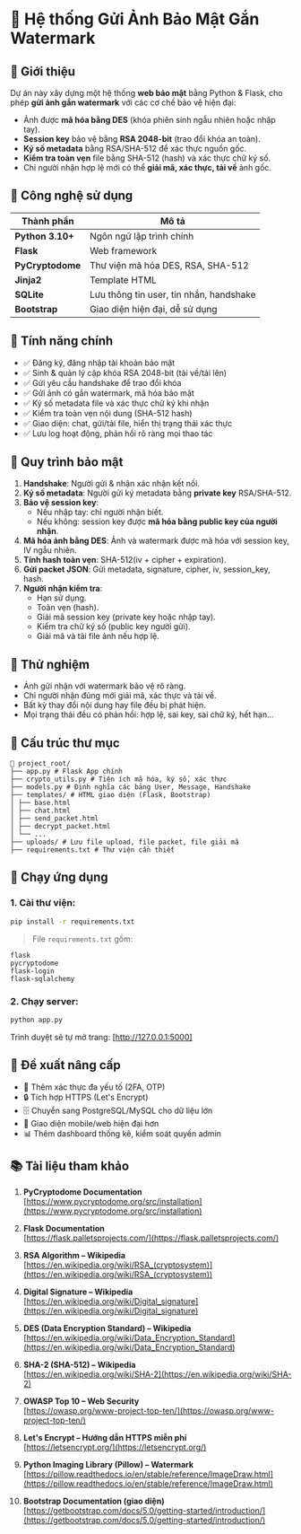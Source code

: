 # 🔐 Hệ thống Gửi Ảnh Bảo Mật Gắn Watermark

## 📌 Giới thiệu
Dự án này xây dựng một hệ thống **web bảo mật** bằng Python & Flask, cho phép **gửi ảnh gắn watermark** với các cơ chế bảo vệ hiện đại:
- Ảnh được **mã hóa bằng DES** (khóa phiên sinh ngẫu nhiên hoặc nhập tay).
- **Session key** bảo vệ bằng **RSA 2048-bit** (trao đổi khóa an toàn).
- **Ký số metadata** bằng RSA/SHA-512 để xác thực nguồn gốc.
- **Kiểm tra toàn vẹn** file bằng SHA-512 (hash) và xác thực chữ ký số.
- Chỉ người nhận hợp lệ mới có thể **giải mã, xác thực, tải về** ảnh gốc.

## 🧠 Công nghệ sử dụng

| Thành phần        | Mô tả                                      |
|-------------------|--------------------------------------------|
| **Python 3.10+**  | Ngôn ngữ lập trình chính                   |
| **Flask**         | Web framework                              |
| **PyCryptodome**  | Thư viện mã hóa DES, RSA, SHA-512          |
| **Jinja2**        | Template HTML                              |
| **SQLite**        | Lưu thông tin user, tin nhắn, handshake    |
| **Bootstrap**     | Giao diện hiện đại, dễ sử dụng             |

## 🎯 Tính năng chính

- ✅ Đăng ký, đăng nhập tài khoản bảo mật
- ✅ Sinh & quản lý cặp khóa RSA 2048-bit (tải về/tải lên)
- ✅ Gửi yêu cầu handshake để trao đổi khóa
- ✅ Gửi ảnh có gắn watermark, mã hóa bảo mật
- ✅ Ký số metadata file và xác thực chữ ký khi nhận
- ✅ Kiểm tra toàn vẹn nội dung (SHA-512 hash)
- ✅ Giao diện: chat, gửi/tải file, hiển thị trạng thái xác thực
- ✅ Lưu log hoạt động, phản hồi rõ ràng mọi thao tác

## 🔐 Quy trình bảo mật

1. **Handshake**: Người gửi & nhận xác nhận kết nối.
2. **Ký số metadata**: Người gửi ký metadata bằng **private key** RSA/SHA-512.
3. **Bảo vệ session key**:  
    - Nếu nhập tay: chỉ người nhận biết.
    - Nếu không: session key được **mã hóa bằng public key của người nhận**.
4. **Mã hóa ảnh bằng DES**: Ảnh và watermark được mã hóa với session key, IV ngẫu nhiên.
5. **Tính hash toàn vẹn**: SHA-512(iv + cipher + expiration).
6. **Gửi packet JSON**: Gửi metadata, signature, cipher, iv, session_key, hash.
7. **Người nhận kiểm tra**:  
    - Hạn sử dụng.
    - Toàn vẹn (hash).
    - Giải mã session key (private key hoặc nhập tay).
    - Kiểm tra chữ ký số (public key người gửi).
    - Giải mã và tải file ảnh nếu hợp lệ.

## 🧪 Thử nghiệm

- Ảnh gửi nhận với watermark bảo vệ rõ ràng.
- Chỉ người nhận đúng mới giải mã, xác thực và tải về.
- Bất kỳ thay đổi nội dung hay file đều bị phát hiện.
- Mọi trạng thái đều có phản hồi: hợp lệ, sai key, sai chữ ký, hết hạn...

## 📂 Cấu trúc thư mục

```
📁 project_root/
├── app.py # Flask App chính
├── crypto_utils.py # Tiện ích mã hóa, ký số, xác thực
├── models.py # Định nghĩa các bảng User, Message, Handshake
├── templates/ # HTML giao diện (Flask, Bootstrap)
│ ├── base.html
│ ├── chat.html
│ ├── send_packet.html
│ ├── decrypt_packet.html
│ └── ...
├── uploads/ # Lưu file upload, file packet, file giải mã
├── requirements.txt # Thư viện cần thiết
```

## 🚀 Chạy ứng dụng

### 1. Cài thư viện:
```bash
pip install -r requirements.txt
```

> File `requirements.txt` gồm:
```
flask
pycryptodome
flask-login
flask-sqlalchemy
```

### 2. Chạy server:
```bash
python app.py
```

Trình duyệt sẽ tự mở trang: [http://127.0.0.1:5000]

## 🔧 Đề xuất nâng cấp

- 📱 Thêm xác thực đa yếu tố (2FA, OTP)
- 🔒 Tích hợp HTTPS (Let's Encrypt)
- 🗄️ Chuyển sang PostgreSQL/MySQL cho dữ liệu lớn
- 🧠 Giao diện mobile/web hiện đại hơn
- 📊 Thêm dashboard thống kê, kiểm soát quyền admin

## 📚 Tài liệu tham khảo

1. **PyCryptodome Documentation**  
   [https://www.pycryptodome.org/src/installation](https://www.pycryptodome.org/src/installation)

2. **Flask Documentation**  
   [https://flask.palletsprojects.com/](https://flask.palletsprojects.com/)

3. **RSA Algorithm – Wikipedia**  
   [https://en.wikipedia.org/wiki/RSA_(cryptosystem)](https://en.wikipedia.org/wiki/RSA_(cryptosystem))

4. **Digital Signature – Wikipedia**  
   [https://en.wikipedia.org/wiki/Digital_signature](https://en.wikipedia.org/wiki/Digital_signature)

5. **DES (Data Encryption Standard) – Wikipedia**  
   [https://en.wikipedia.org/wiki/Data_Encryption_Standard](https://en.wikipedia.org/wiki/Data_Encryption_Standard)

6. **SHA-2 (SHA-512) – Wikipedia**  
   [https://en.wikipedia.org/wiki/SHA-2](https://en.wikipedia.org/wiki/SHA-2)

7. **OWASP Top 10 – Web Security**  
   [https://owasp.org/www-project-top-ten/](https://owasp.org/www-project-top-ten/)

8. **Let's Encrypt – Hướng dẫn HTTPS miễn phí**  
   [https://letsencrypt.org/](https://letsencrypt.org/)

9. **Python Imaging Library (Pillow) – Watermark**  
   [https://pillow.readthedocs.io/en/stable/reference/ImageDraw.html](https://pillow.readthedocs.io/en/stable/reference/ImageDraw.html)

10. **Bootstrap Documentation (giao diện)**  
    [https://getbootstrap.com/docs/5.0/getting-started/introduction/](https://getbootstrap.com/docs/5.0/getting-started/introduction/)